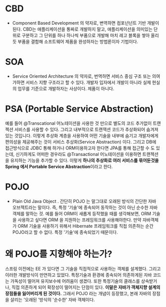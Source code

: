# CBD 
- Component Based Development 의 약자로, 변역하면 컴포넌넌트 기반 개발이 된다. CBD는 애플리케이션을 통짜로 개발하지 말고, 애플리케이션을 의미있는 단위로 구분하고 그 단위를 하나 하나씩 부품으로 개발해 마치 레고 블록을 쌓아 올리듯 부품을 결합해 소프트웨어 제품을 완성하자는 방법론이자 기법이다. 
# SOA 
- Service Oriented Architecture 의 약자로, 번역하면 서비스 중심 구조 또는 의여갸하면 서비스 지향 구조라고 할 수 있다. 개발자 입자에서 개발이 아니라 실제 현실의 업무를 기준으로 개발하자는 사상이다. 제품이 아니다. 

# PSA (Portable Service Abstraction)
예를 들어 @Transcational 어노테이션을 사용한 것 만으로 별도의 코드 추가없이 트랜젝션 서비스를 사용할 수 있다. 그리고 내부적으로 트랜잭션 코드가 추상화되어 숨겨져 있는 것입니다. 이렇게 추상화 계층을 사용하여 어떤 기술을 내부에 숨기고 개발자에게 편의성을 제공해주는 것이 서비스 추상화(Service Abstraction) 이다. 
그리고 DB에 접근방식으로 JDBC 통해 하거나 ORM이용하고자 한다면 JPA를 통해 접근할 수 도 있는데, 신기하게도 어떠한 경우라도 @Transactional 어노테이션을 이용하면 트랜젝션을 유지하는 기능을 추가할 수 있다. 이렇게 **하나의 추상화로 여러 서비스를 묶어둔것을 Spring 에서 Portable Service Abstraction**이라고 한다.


# POJO 
- Plain Old Java Object . 간단히 POJO 는 말그대로 오래된 방식의 간단한 자바 오브젝트라는 말이다. 즉, 특정 '기술'에 종속되어 동작하는 것이 아닌 순수한 자바 객체를 말하는 것. 
  예를 들어 ORM이 새롭게 등작했을 때를 생각해보면, ORM 기술을 사용하고 싶다면 ORM 을 지원하는 프레임워크를 사용해야한다. 만약 자바객체가 ORM 기술을 사용하기 위해서 Hibernate 프레임워크를 직접 의존하는 순간 POJO라고 할 수 없다. 특정 '기술'에 종속되었기 때문이다. 

# 왜 POJO를 지향해야 하는가? 
스프링 이전에는 EE 가 있다면 그 기술을 직접적으로 사용하는 객체를 설계했다. 그리고 이러한 개발방식이 만연하고 있었다. 특정기술과 환경에 종속되어 의존하게된 자바 코드는 가독성이 떨어져 유지보수에 어려움이 생겼다. 또한 특정기술의 클래스를 상속받거나, 직접 의존하게 되어 확장성이 떨어지는 단점이 있다. 
**이말은 자바가 객체지향 설계의 장점들을 잃어버리게 된 것이다.**
그래서 POJO 라는 개념이 등장했고, 본래 자바의 장점을 살리는 '오래된 '방식의 '순수한' 자바 객체이다. 